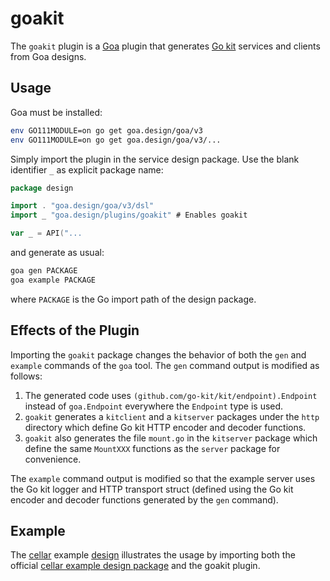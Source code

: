 # goakit

The `goakit` plugin is a [Goa](https://github.com/goadesign/goa) plugin that generates
[Go kit](https://github.com/go-kit/kit) services and clients from Goa designs.

## Usage

Goa must be installed:

```bash
env GO111MODULE=on go get goa.design/goa/v3
env GO111MODULE=on go get goa.design/goa/v3/...
```

Simply import the plugin in the service design package. Use the blank identifier `_` as explicit
package name:

```go
package design

import . "goa.design/goa/v3/dsl"
import _ "goa.design/plugins/goakit" # Enables goakit

var _ = API("...
```

and generate as usual:

```bash
goa gen PACKAGE
goa example PACKAGE
```

where `PACKAGE` is the Go import path of the design package.

## Effects of the Plugin

Importing the `goakit` package changes the behavior of both the `gen` and `example` commands of the
`goa` tool. The `gen` command output is modified as follows:

1. The generated code uses `(github.com/go-kit/kit/endpoint).Endpoint` instead of `goa.Endpoint`
   everywhere the `Endpoint` type is used.
2. `goakit` generates a `kitclient` and a `kitserver` packages under the `http` directory which
   define Go kit HTTP encoder and decoder functions.
3. `goakit` also generates the file `mount.go` in the `kitserver` package which define the same
   `MountXXX` functions as the `server` package for convenience.

The `example` command output is modified so that the example server uses the Go kit logger and HTTP
transport struct (defined using the Go kit encoder and decoder functions generated by the `gen`
command).

## Example

The [cellar](https://github.com/goadesign/plugins/tree/master/goakit/examples/cellar)
example
[design](https://github.com/goa.design/plugins/tree/master/goakit/examples/cellar/design/design.go)
illustrates the usage by importing both the official [cellar example design
package](https://github.com/goa.design/examples/tree/master/cellar/design) and
the goakit plugin.
